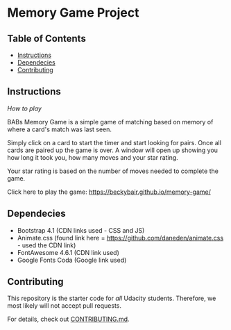 # Memory Game Project

## Table of Contents

* [Instructions](#instructions)
* [Dependecies](#dependecies)
* [Contributing](#contributing)

## Instructions
_How to play_

BABs Memory Game is a simple game of matching based on memory of where a card's match was last seen.  

Simply click on a card to start the timer and start looking for pairs.  Once all cards are paired up the game is over.  A window will open up showing you how long it took you, how many moves and your star rating.  

Your star rating is based on the number of moves needed to complete the game.

Click here to play the game:  https://beckybair.github.io/memory-game/

## Dependecies

* Bootstrap 4.1 (CDN links used - CSS and JS)
* Animate.css (found link here = https://github.com/daneden/animate.css - used the CDN link)
* FontAwesome 4.6.1 (CDN link used)
* Google Fonts Coda (Google link used)

## Contributing

This repository is the starter code for _all_ Udacity students. Therefore, we most likely will not accept pull requests.

For details, check out [CONTRIBUTING.md](CONTRIBUTING.md).
